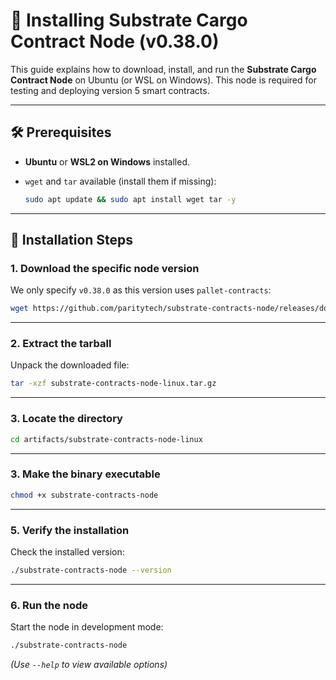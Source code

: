 # 📄 Installing Substrate Cargo Contract Node (v0.38.0)

This guide explains how to download, install, and run the **Substrate Cargo Contract Node** on Ubuntu (or WSL on Windows). This node is required for testing and deploying version 5 smart contracts.

---

## 🛠 Prerequisites

* **Ubuntu** or **WSL2 on Windows** installed.
* `wget` and `tar` available (install them if missing):

  ```bash
  sudo apt update && sudo apt install wget tar -y
  ```

---

## 🚀 Installation Steps

### 1. Download the specific node version

We only specify `v0.38.0` as this version uses `pallet-contracts`:

```bash
wget https://github.com/paritytech/substrate-contracts-node/releases/download/v0.38.0/substrate-contracts-node-linux.tar.gz
```

---

### 2. Extract the tarball

Unpack the downloaded file:

```bash
tar -xzf substrate-contracts-node-linux.tar.gz
```

---

### 3. Locate the directory

```bash
cd artifacts/substrate-contracts-node-linux
```

---

### 3. Make the binary executable

```bash
chmod +x substrate-contracts-node
```

---

### 5. Verify the installation

Check the installed version:

```bash
./substrate-contracts-node --version
```

---

### 6. Run the node

Start the node in development mode:

```bash
./substrate-contracts-node
```

*(Use `--help` to view available options)*

